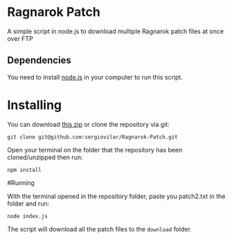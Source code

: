 Ragnarok Patch
==============

A simple script in node.js to download multiple Ragnarok patch files at once over FTP

## Dependencies

You need to install [node.js](http://nodejs.org/) in your computer to run this script.

# Installing

You can download [this zip](https://github.com/sergiovilar/Ragnarok-Patch/archive/master.zip) or clone the repository via git:

	git clone git@github.com:sergiovilar/Ragnarok-Patch.git

Open your terminal on the folder that the repository has been cloned/unzipped then run:
	
	npm install

#Running

With the terminal opened in the repository folder, paste you patch2.txt in the folder and run:
	
	node index.js

The script will download all the patch files to the `download` folder.
